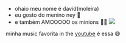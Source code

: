 - ohaio meu nome é david(moleira)
- eu gosto do menino ney 🥰
- e também AMOOOOO os minions 🍌😄
![](https://i.imgur.io/7t6hVdR_d.webp?maxwidth=640&shape=thumb&fidelity=medium)

minha music favorita in the [youtube](https://youtu.be/HYCUQyEkvno) é essa 😅
